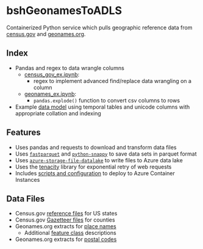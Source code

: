 # bshGeonamesToADLS 
Containerized Python service which pulls geographic reference data from
[census.gov](https://www.census.gov/geographies/reference-files.2019.html) 
and [geonames.org](http://download.geonames.org/export/zip/). 

## Index
- Pandas and regex to data wrangle columns
    - [census_gov_ex.ipynb](jupyter/census_gov_ex.ipynb):
        - regex to implement advanced find/replace data wrangling on a 
        column
    - [geonames_ex.ipynb](jupyter/geonames_ex.ipynb):
        - `pandas.explode()` function to convert csv columns to rows
- Example [data model](db/scripts) 
using temporal tables and unicode columns with appropriate collation and
indexing

## Features
- Uses pandas and requests to download and transform data files
- Uses [`fastparquet`](https://pypi.org/project/fastparquet) and
[`python-snappy`](https://pypi.org/project/python-snappy) 
to save data sets in parquet format
- Uses [`azure-storage-file-datalake`](https://pypi.org/project/azure-storage-file-datalake) 
to write files to Azure data lake
- Uses the [tenacity](https://tenacity.readthedocs.io/en/latest/) 
library for exponential retry of web requests
- Includes [scripts and configuration](aci/) to deploy to Azure Container
Instances

## Data Files
- Census.gov [reference files](https://www.census.gov/geographies/reference-files/2019/demo/popest/2019-fips.html) 
for US states
- Census.gov [Gazetteer files](https://www.census.gov/geographies/reference-files/time-series/geo/gazetteer-files.html) 
for counties
- Geonames.org extracts for [place names](https://download.geonames.org/export/dump/)
    - Additional [feature class](http://www.geonames.org/export/codes.html) descriptions
- Geonames.org extracts for [postal codes](http://download.geonames.org/export/zip/)